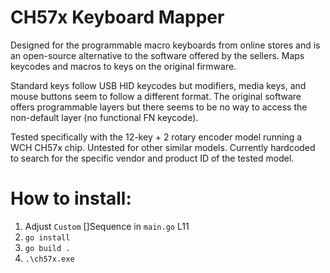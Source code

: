 # CH57x Keyboard Mapper

Designed for the programmable macro keyboards from online stores and is an open-source alternative to the software offered by the sellers. Maps keycodes and macros to keys on the original firmware.

Standard keys follow USB HID keycodes but modifiers, media keys, and mouse buttons seem to follow a different format. The original software offers programmable layers but there seems to be no way to access the non-default layer (no functional FN keycode).

Tested specifically with the 12-key + 2 rotary encoder model running a WCH CH57x chip. Untested for other similar models. Currently hardcoded to search for the specific vendor and product ID of the tested model.

# How to install:
1. Adjust `Custom` []Sequence in `main.go` L11
2. `go install`
3. `go build .`
4. `.\ch57x.exe`
